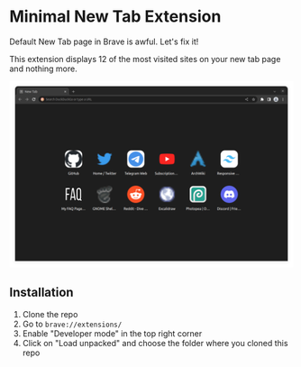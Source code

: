 # Minimal New Tab Extension

Default New Tab page in Brave is awful. Let's fix it!

This extension displays 12 of the most visited sites on your new tab page and nothing more.

![Screenshot of the extension](screenshot.png)

## Installation

1. Clone the repo
2. Go to `brave://extensions/`
3. Enable "Developer mode" in the top right corner
4. Click on "Load unpacked" and choose the folder where you cloned this repo
